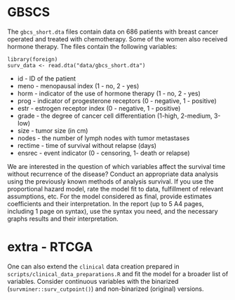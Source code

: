 # GBSCS

The `gbcs_short.dta` files contain data on 686 patients with breast cancer
operated and treated with chemotherapy. Some of the women also received hormone therapy.
The files contain the following variables:

```{r}
library(foreign)
surv_data <- read.dta("data/gbcs_short.dta")
```

- id - ID of the patient
- meno - menopausal index (1 - no, 2 - yes)
- horm - indicator of the use of hormone therapy (1 - no, 2 - yes)
- prog - indicator of progesterone receptors (0 - negative, 1 - positive)
- estr - estrogen receptor index (0 - negative, 1 - positive)
- grade - the degree of cancer cell differentiation (1-high, 2-medium, 3-low)
- size - tumor size (in cm)
- nodes - the number of lymph nodes with tumor metastases
- rectime - time of survival without relapse (days)
- ensrec - event indicator (0 - censoring, 1- death or relapse)

We are interested in the question of which variables affect the survival time without recurrence of the disease?
Conduct an appropriate data analysis using the previously known methods of analysis
survival. If you use the proportional hazard model, rate the model fit to
data, fulfillment of relevant assumptions, etc. For the model considered as final, provide estimates
coefficients and their interpretation.
In the report (up to 5 A4 pages, including 1 page on syntax), use the syntax you need, and the necessary graphs
results and their interpretation.

# extra - RTCGA

One can also extend the `clinical` data creation prepared in `scripts/clinical_data_preparations.R` and fit the model for
a broader list of variables. Consider continuous variables with the binarized (`survminer::surv_cutpoint()`) and non-binarized (original) versions.